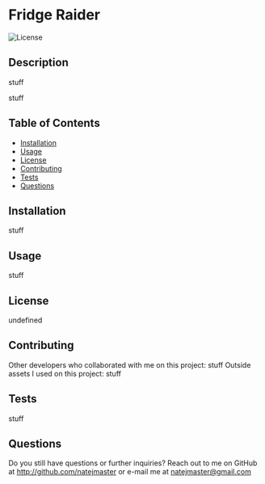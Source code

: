
# Fridge Raider
    
![License](https://img.shields.io/badge/license-MIT-blue.svg)
    
## Description
stuff

stuff
    
## Table of Contents
- [Installation](#installation)
- [Usage](#usage)
- [License](#license)
- [Contributing](#contributing)
- [Tests](#tests)
- [Questions](#questions)
    
## Installation
stuff
    
## Usage
stuff
    
## License
undefined
    
## Contributing
Other developers who collaborated with me on this project: stuff
Outside assets I used on this project: stuff
    
## Tests
stuff
    
## Questions
Do you still have questions or further inquiries? Reach out to me on GitHub at http://github.com/natejmaster or e-mail me at natejmaster@gmail.com
